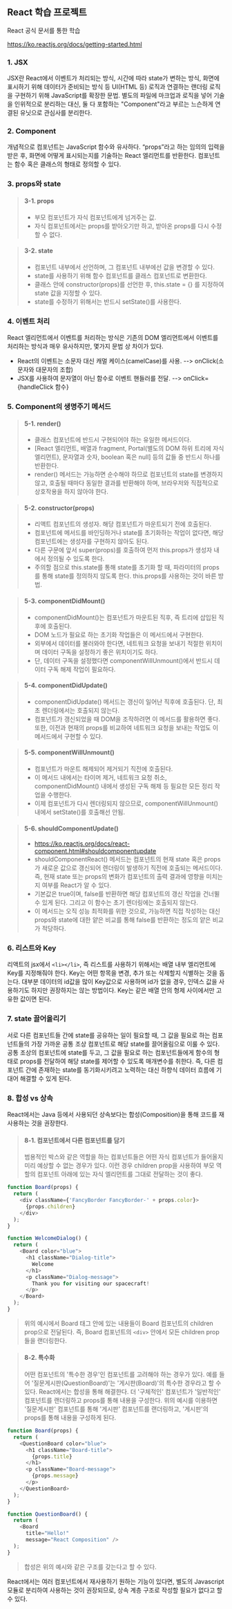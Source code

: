 ## React 학습 프로젝트

React 공식 문서를 통한 학습

https://ko.reactjs.org/docs/getting-started.html



### 1. JSX

JSX란 React에서 이벤트가 처리되는 방식, 시간에 따라 state가 변하는 방식, 화면에 표시하기 위해 데이터가 준비되는 방식 등 UI(HTML 등) 로직과 연결하는 랜더링 로직을 구현하기 위해 JavaScript를 확장한 문법. 별도의 파일에 마크업과 로직을 넣어 기술을 인위적으로 분리하는 대신, 둘 다 포함하는 "Component"라고 부르는 느슨하게 연결된 유닛으로 관심사를 분리한다.



### 2. Component

개념적으로 컴포넌트는 JavaScript 함수와 유사하다. “props”라고 하는 임의의 입력을 받은 후, 화면에 어떻게 표시되는지를 기술하는 React 엘리먼트를 반환한다.
컴포넌트는 함수 혹은 클래스의 형태로 정의할 수 있다.



### 3. props와 state

> #### 3-1. props
> - 부모 컴포넌트가 자식 컴포넌트에게 넘겨주는 값.
> - 자식 컴포넌트에서는 props를 받아오기만 하고, 받아온 props를 다시 수정할 수 없다.

> #### 3-2. state
> - 컴포넌트 내부에서 선언하며, 그 컴포넌트 내부에선 값을 변경할 수 있다.
> - state를 사용하기 위해 함수 컴포넌트를 클래스 컴포넌트로 변환한다.
> - 클래스 안에 constructor(props)를 선언한 후, this.state = {} 를 지정하여 state 값을 지정할 수 있다.
> - state를 수정하기 위해서는 반드시 setState()를 사용한다.



### 4. 이벤트 처리

React 엘리먼트에서 이벤트를 처리하는 방식은 기존의 DOM 엘리먼트에서 이벤트를 처리하는 방식과 매우 유사하지만, 몇가지 문법 상 차이가 있다.
- React의 이벤트는 소문자 대신 캐멀 케이스(camelCase)를 사용. --> onClick(소문자와 대문자의 조합)
- JSX를 사용하여 문자열이 아닌 함수로 이벤트 핸들러를 전달.   --> onClick={handleClick 함수}



### 5. Component의 생명주기 메서드

> #### 5-1. render()
> - 클래스 컴포넌트에 반드시 구현되어야 하는 유일한 메서드이다. 
> - [React 엘리먼트, 배열과 fragment, Portal(별도의 DOM 하위 트리에 자식 엘리먼트), 문자열과 숫자, boolean 혹은 null] 등의 값들 중 반드시 하나를 반환한다.
> - render() 메서드는 가능하면 순수해야 하므로 컴포넌트의 state를 변경하지 않고, 호출될 때마다 동일한 결과를 반환해야 하며, 브라우저와 직접적으로 상호작용을 하지 않아야 한다.

> #### 5-2. constructor(props)
> - 리액트 컴포넌트의 생성자. 해당 컴포넌트가 마운트되기 전에 호출된다.
> - 컴포넌트에 메서드를 바인딩하거나 state를 초기화하는 작업이 없다면, 해당 컴포넌트에는 생성자를 구현하지 않아도 된다.
> - 다른 구문에 앞서 super(props)를 호출하여 먼저 this.props가 생성자 내에서 정의될 수 있도록 한다.
> - 주의할 점으로 this.state를 통해 state를 초기화 할 때, 파라미터의 props를 통해 state를 정의하지 않도록 한다. this.props를 사용하는 것이 바른 방법.

> #### 5-3. componentDidMount()
> - componentDidMount()는 컴포넌트가 마운트된 직후, 즉 트리에 삽입된 직후에 호출된다.
> - DOM 노드가 필요로 하는 초기화 작업들은 이 메서드에서 구현한다. 
> - 외부에서 데이터를 불러와야 한다면, 네트워크 요청을 보내기 적절한 위치이며 데이터 구독을 설정하기 좋은 위치이기도 하다.
> - 단, 데이터 구독을 설정했다면 componentWillUnmount()에서 반드시 데이터 구독 해제 작업이 필요하다.

> #### 5-4. componentDidUpdate()
> - componentDidUpdate() 메서드는 갱신이 일어난 직후에 호출된다. 단, 최초 렌더링에서는 호출되지 않는다.
> - 컴포넌트가 갱신되었을 때 DOM을 조작하려면 이 메서드를 활용하면 좋다. 또한, 이전과 현재의 props를 비교하여 네트워크 요청을 보내는 작업도 이 메서드에서 구현할 수 있다.

> #### 5-5. componentWillUnmount()
> - 컴포넌트가 마운트 해제되어 제거되기 직전에 호출된다. 
> - 이 메서드 내에서는 타이머 제거, 네트워크 요청 취소, componentDidMount() 내에서 생성된 구독 해제 등 필요한 모든 정리 작업을 수행한다.
> - 이제 컴포넌트가 다시 렌더링되지 않으므로, componentWillUnmount() 내에서 setState()를 호출해선 안됨.

> #### 5-6. shouldComponentUpdate()
> - https://ko.reactjs.org/docs/react-component.html#shouldcomponentupdate
> - shouldComponentReact() 메서드는 컴포넌트의 현재 state 혹은 props가 새로운 값으로 갱신되어 렌더링이 발생하기 직전에 호출되는 메서드이다.
즉, 현재 state 또는 props의 변화가 컴포넌트의 출력 결과에 영향을 미치는지 여부를 React가 알 수 있다.
> - 기본값은 true이며, false를 반환하면 해당 컴포넌트의 갱신 작업을 건너뛸 수 있게 된다. 그리고 이 함수는 초기 렌더링에는 호출되지 않는다.
> - 이 메서드는 오직 성능 최적화를 위한 것으로, 가능하면 직접 작성하는 대신 props와 state에 대한 얕은 비교를 통해 false를 반환하는 정도의 얕은 비교가 적당하다.



### 6. 리스트와 Key

리액트의 jsx에서 ```<li></li>```, 즉 리스트를 사용하기 위해서는 배열 내부 엘리먼트에 Key를 지정해줘야 한다. Key는 어떤 항목을 변경, 추가 또는 삭제할지 식별하는 것을 돕는다. 대부분 데이터의 id값을 많이 Key값으로 사용하며 id가 없을 경우, 인덱스 값을 사용하기도 하지만 권장하지는 않는 방법이다. Key는 같은 배열 안의 형제 사이에서만 고유한 값이면 된다.



### 7. state 끌어올리기

서로 다른 컴포넌트들 간에 state를 공유하는 일이 필요할 때, 그 값을 필요로 하는 컴포넌트들의 가장 가까운 공통 조상 컴포넌트로 해당 state를 끌어올림으로 이룰 수 있다. 공통 조상의 컴포넌트에 state를 두고, 그 값을 필요로 하는 컴포넌트들에게 함수의 형태로 props를 전달하여 해당 state를 제어할 수 있도록 매개변수를 취한다. 즉, 다른 컴포넌트 간에 존재하는 state를 동기화시키려고 노력하는 대신 하향식 데이터 흐름에 기대어 해결할 수 있게 된다.



### 8. 합성 vs 상속
React에서는 Java 등에서 사용되던 상속보다는 합성(Composition)을 통해 코드를 재사용하는 것을 권장한다. 

> #### 8-1. 컴포넌트에서 다른 컴포넌트를 담기
> 범용적인 박스와 같은 역할을 하는 컴포넌트들은 어떤 자식 컴포넌트가 들어올지 미리 예상할 수 없는 경우가 있다. 이런 경우 children prop을 사용하여 부모 역할의 컴포넌트 아래에 있는 자식 엘리먼트를 그대로 전달하는 것이 좋다.

```javascript
function Board(props) {
  return (
    <div className={'FancyBorder FancyBorder-' + props.color}>
      {props.children}
    </div>
  );
}
```

```javascript
function WelcomeDialog() {
  return (
    <Board color="blue">
      <h1 className="Dialog-title">
        Welcome
      </h1>
      <p className="Dialog-message">
        Thank you for visiting our spacecraft!
      </p>
    </Board>
  );
}
```
> 위의 예시에서 Board 태그 안에 있는 내용들이 Board 컴포넌트의 children prop으로 전달된다. 즉, Board 컴포넌트의 ```<div>``` 안에서 모든 children prop들을 랜더링한다.

> #### 8-2. 특수화
> 어떤 컴포넌트의 '특수한 경우'인 컴포넌트를 고려해야 하는 경우가 있다. 예를 들어 '질문게시판(QuestionBoard)'는 '게시판(Board)'의 특수한 경우라고 할 수 있다.
> React에서는 합성을 통해 해결한다. 더 '구체적인' 컴포넌트가 '일반적인' 컴포넌트를 랜더링하고 props를 통해 내용을 구성한다. 위의 예시를 이용하면 '질문게시판' 컴포넌트를 통해 '게시판' 컴포넌트를 랜더링하고, '게시판'의 props를 통해 내용을 구성하게 된다.

```javascript
function Board(props) {
  return (
    <QuestionBoard color="blue">
      <h1 className="Board-title">
        {props.title}
      </h1>
      <p className="Board-message">
        {props.message}
      </p>
    </QuestionBoard>
  );
}

function QuestionBoard() {
  return (
    <Board
      title="Hello!"
      message="React Composition" />
  );
}
```

> 합성은 위의 예시와 같은 구조를 갖는다고 할 수 있다.

React에서는 여러 컴포넌트에서 재사용하기 원하는 기능이 있다면, 별도의 Javascript 모듈로 분리하여 사용하는 것이 권장되므로, 상속 계층 구조로 작성할 필요가 없다고 할 수 있다.